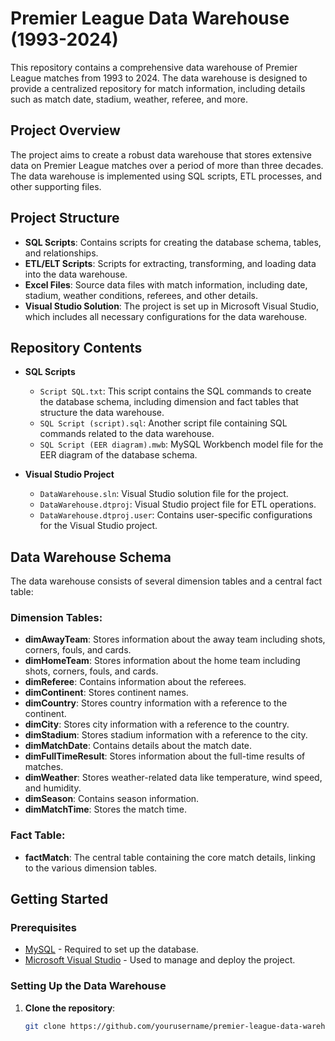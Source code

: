 # Premier League Data Warehouse (1993-2024)

This repository contains a comprehensive data warehouse of Premier League matches from 1993 to 2024. The data warehouse is designed to provide a centralized repository for match information, including details such as match date, stadium, weather, referee, and more.

## Project Overview

The project aims to create a robust data warehouse that stores extensive data on Premier League matches over a period of more than three decades. The data warehouse is implemented using SQL scripts, ETL processes, and other supporting files.

## Project Structure

- **SQL Scripts**: Contains scripts for creating the database schema, tables, and relationships.
- **ETL/ELT Scripts**: Scripts for extracting, transforming, and loading data into the data warehouse.
- **Excel Files**: Source data files with match information, including date, stadium, weather conditions, referees, and other details.
- **Visual Studio Solution**: The project is set up in Microsoft Visual Studio, which includes all necessary configurations for the data warehouse.

## Repository Contents

- **SQL Scripts**
  - `Script SQL.txt`: This script contains the SQL commands to create the database schema, including dimension and fact tables that structure the data warehouse.
  - `SQL Script (script).sql`: Another script file containing SQL commands related to the data warehouse.
  - `SQL Script (EER diagram).mwb`: MySQL Workbench model file for the EER diagram of the database schema.
  
- **Visual Studio Project**
  - `DataWarehouse.sln`: Visual Studio solution file for the project.
  - `DataWarehouse.dtproj`: Visual Studio project file for ETL operations.
  - `DataWarehouse.dtproj.user`: Contains user-specific configurations for the Visual Studio project.

## Data Warehouse Schema

The data warehouse consists of several dimension tables and a central fact table:

### Dimension Tables:
- **dimAwayTeam**: Stores information about the away team including shots, corners, fouls, and cards.
- **dimHomeTeam**: Stores information about the home team including shots, corners, fouls, and cards.
- **dimReferee**: Contains information about the referees.
- **dimContinent**: Stores continent names.
- **dimCountry**: Stores country information with a reference to the continent.
- **dimCity**: Stores city information with a reference to the country.
- **dimStadium**: Stores stadium information with a reference to the city.
- **dimMatchDate**: Contains details about the match date.
- **dimFullTimeResult**: Stores information about the full-time results of matches.
- **dimWeather**: Stores weather-related data like temperature, wind speed, and humidity.
- **dimSeason**: Contains season information.
- **dimMatchTime**: Stores the match time.

### Fact Table:
- **factMatch**: The central table containing the core match details, linking to the various dimension tables.

## Getting Started

### Prerequisites

- [MySQL](https://www.mysql.com/) - Required to set up the database.
- [Microsoft Visual Studio](https://visualstudio.microsoft.com/) - Used to manage and deploy the project.

### Setting Up the Data Warehouse

1. **Clone the repository**:
   ```bash
   git clone https://github.com/yourusername/premier-league-data-warehouse.git
